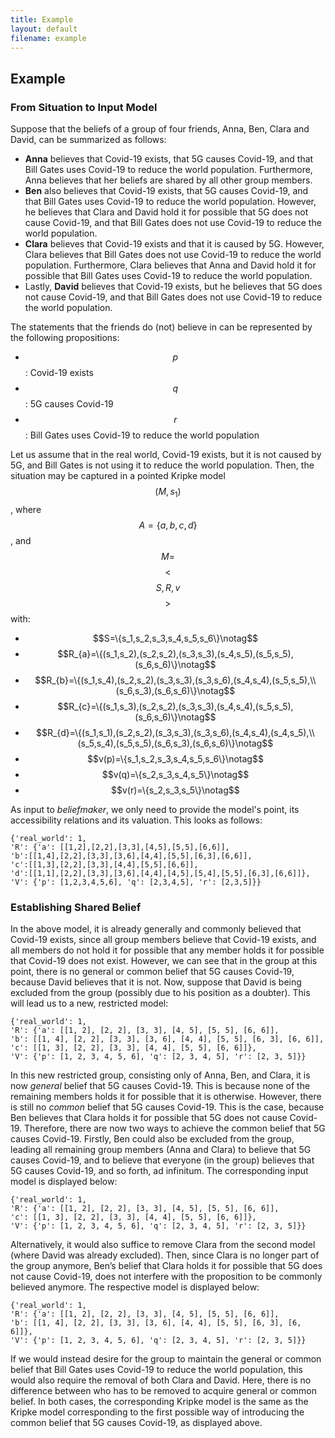 ```yaml
---
title: Example
layout: default
filename: example
--- 
```

## Example

### From Situation to Input Model

Suppose that the beliefs of a group of four friends, Anna, Ben, Clara and David, can be summarized as follows:

* __Anna__ believes that Covid-19 exists, that 5G causes Covid-19, and that Bill Gates uses Covid-19 to reduce the world population. Furthermore, Anna believes that her beliefs are shared by all other group members. 
* __Ben__ also believes that Covid-19 exists, that 5G causes Covid-19, and that Bill Gates uses Covid-19 to reduce the world population. However, he believes that Clara and David hold it for possible that 5G does not cause Covid-19, and that Bill Gates does not use Covid-19 to reduce the world population. 
* __Clara__ believes that Covid-19 exists and that it is caused by 5G. However, Clara believes that Bill Gates does not use Covid-19 to reduce the world population. Furthermore, Clara believes that Anna and David hold it for possible that Bill Gates uses Covid-19 to reduce the world population.
* Lastly, __David__ believes that Covid-19 exists, but he believes that 5G does not cause Covid-19, and that Bill Gates does not use Covid-19 to reduce the world population.  

The statements that the friends do (not) believe in can be represented by the following propositions:

* $$p$$: Covid-19 exists
* $$q$$: 5G causes Covid-19
* $$r$$: Bill Gates uses Covid-19 to reduce the world population

Let us assume that in the real world, Covid-19 exists, but it is not caused by 5G, and Bill Gates is not using it to reduce the world population.
Then, the situation may be captured in a pointed Kripke model $$(M, s_1)$$, where $$A =\{a,b,c,d\}$$, and $$M =$$ $$<$$$$S,R,v$$$$>$$ with:
* $$S=\{s_1,s_2,s_3,s_4,s_5,s_6\}\notag$$
* $$R_{a}=\{(s_1,s_2),(s_2,s_2),(s_3,s_3),(s_4,s_5),(s_5,s_5),(s_6,s_6)\}\notag$$
* $$R_{b}=\{(s_1,s_4),(s_2,s_2),(s_3,s_3),(s_3,s_6),(s_4,s_4),(s_5,s_5),\\  (s_6,s_3),(s_6,s_6)\}\notag$$
* $$R_{c}=\{(s_1,s_3),(s_2,s_2),(s_3,s_3),(s_4,s_4),(s_5,s_5),(s_6,s_6)\}\notag$$
* $$R_{d}=\{(s_1,s_1),(s_2,s_2),(s_3,s_3),(s_3,s_6),(s_4,s_4),(s_4,s_5),\\  (s_5,s_4),(s_5,s_5),(s_6,s_3),(s_6,s_6)\}\notag$$
* $$v(p)=\{s_1,s_2,s_3,s_4,s_5,s_6\}\notag$$
* $$v(q)=\{s_2,s_3,s_4,s_5\}\notag$$
* $$v(r)=\{s_2,s_3,s_5\}\notag$$

As input to _beliefmaker_, we only need to provide the model's point, its accessibility relations and its valuation. This looks as follows:

```
{'real_world': 1,
'R': {'a': [[1,2],[2,2],[3,3],[4,5],[5,5],[6,6]],
'b':[[1,4],[2,2],[3,3],[3,6],[4,4],[5,5],[6,3],[6,6]],
'c':[[1,3],[2,2],[3,3],[4,4],[5,5],[6,6]],
'd':[[1,1],[2,2],[3,3],[3,6],[4,4],[4,5],[5,4],[5,5],[6,3],[6,6]]},
'V': {'p': [1,2,3,4,5,6], 'q': [2,3,4,5], 'r': [2,3,5]}}
```


### Establishing Shared Belief

In the above model, it is already generally and commonly believed that Covid-19 exists, since all group members believe that Covid-19 exists, and all members do not hold it for possible that any member holds it for possible that Covid-19 does not exist. However, we can see that in the group at this point, there is no general or common belief that 5G causes Covid-19, because David believes that it is not. Now, suppose that David is being excluded from the group (possibly due to his position as a doubter). This will lead us to a new, restricted model: 

```
{'real_world': 1,
'R': {'a': [[1, 2], [2, 2], [3, 3], [4, 5], [5, 5], [6, 6]], 
'b': [[1, 4], [2, 2], [3, 3], [3, 6], [4, 4], [5, 5], [6, 3], [6, 6]], 
'c': [[1, 3], [2, 2], [3, 3], [4, 4], [5, 5], [6, 6]]},
'V': {'p': [1, 2, 3, 4, 5, 6], 'q': [2, 3, 4, 5], 'r': [2, 3, 5]}} 
```

In this new restricted group, consisting only of Anna, Ben, and Clara, it is now _general_ belief that 5G causes Covid-19. This is because none of the remaining members holds it for possible that it is otherwise. However, there is still no _common_ belief that 5G causes Covid-19. This is the case, because Ben believes that Clara holds it for possible that 5G does not cause Covid-19. Therefore, there are now two ways to achieve the common belief that 5G causes Covid-19. Firstly, Ben could also be excluded from the group, leading all remaining group members (Anna and Clara) to believe that 5G causes Covid-19, and to believe that everyone (in the group) believes that 5G causes Covid-19, and so forth, ad infinitum. The corresponding input model is displayed below:

```
{'real_world': 1,
'R': {'a': [[1, 2], [2, 2], [3, 3], [4, 5], [5, 5], [6, 6]], 
'c': [[1, 3], [2, 2], [3, 3], [4, 4], [5, 5], [6, 6]]},
'V': {'p': [1, 2, 3, 4, 5, 6], 'q': [2, 3, 4, 5], 'r': [2, 3, 5]}}
```

Alternatively, it would also suffice to remove Clara from the second model (where David was already excluded). Then, since Clara is no longer part of the group anymore, Ben’s belief that Clara holds it for possible that 5G does not cause Covid-19, does not interfere with the proposition to be commonly believed anymore. The respective model is displayed below:  

```
{'real_world': 1,
'R': {'a': [[1, 2], [2, 2], [3, 3], [4, 5], [5, 5], [6, 6]], 
'b': [[1, 4], [2, 2], [3, 3], [3, 6], [4, 4], [5, 5], [6, 3], [6, 6]]}, 
'V': {'p': [1, 2, 3, 4, 5, 6], 'q': [2, 3, 4, 5], 'r': [2, 3, 5]}}
```

If we would instead desire for the group to maintain the general or common belief that Bill Gates uses Covid-19 to reduce the world population, this would also require the removal of both Clara and David. Here, there is no difference between who has to be removed to acquire general or common belief. In both cases, the corresponding Kripke model is the same as the Kripke model corresponding to the first possible way of introducing the common belief that 5G causes Covid-19, as displayed above.